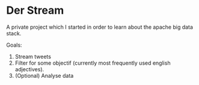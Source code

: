 # Der Stream

A private project which I started in order to learn about the apache big data stack. 

Goals:
1) Stream tweets 
2) Filter for some objectif (currently most frequently used english adjectives).
3) (Optional) Analyse data
